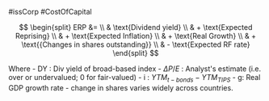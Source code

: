 #issCorp #CostOfCapital 

$$ 
 \begin{split} 
 ERP &= \\
 & \text{Dividend yield} \\
 & + \text{Expected Reprising} \\ 
 & + \text{Expected Inflation} \\
 & + \text{Real Growth} \\
 & + \text{{Changes in shares outstanding}} \\
 & - \text{Expected RF rate} 
 \end{split} 
$$

Where 
	- DY : Div yield of broad-based index 
	- $\Delta P/E$ : Analyst's estimate (i.e. over or undervalued; 0 for fair-valued)
	- i : $YTM_{t-bonds} - YTM_{TIPS}$
	- g: Real GDP growth rate 
	- change in shares varies widely across countries. 